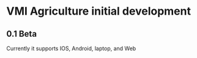 # VMI Agriculture initial development

## 0.1 Beta
Currently it supports IOS, Android, laptop, and Web

